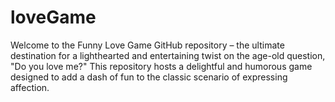# loveGame
Welcome to the Funny Love Game GitHub repository – the ultimate destination for a lighthearted and entertaining twist on the age-old question, "Do you love me?" This repository hosts a delightful and humorous game designed to add a dash of fun to the classic scenario of expressing affection.
